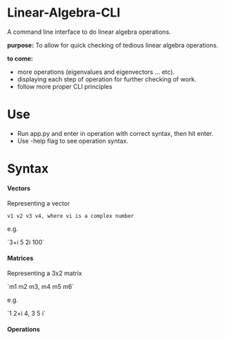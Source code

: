 # Linear-Algebra-CLI
A command line interface to do linear algebra operations.


<b>purpose:</b>
To allow for quick checking of tedious linear algebra operations.

<b>to come:</b>
<ul>
  <li>more operations (eigenvalues and eigenvectors ... etc).</li>
  <li>displaying each step of operation for further checking of work.</li>
  <li>follow more proper CLI principles</li>
</ul>

# Use 
- Run app.py and enter in operation with correct syntax, then hit enter.
- Use -help flag to see operation syntax.

# Syntax
<h4>Vectors</h4>
<p>Representing a vector</p>
<code>v1 v2 v3 v4, where vi is a complex number</code>
<p>e.g.</p>
`3+i 5 2i 100`

<h4>Matrices</h4>
<p>Representing a 3x2 matrix</p>
`m1 m2 m3, m4 m5 m6`
<p>e.g.</p>
`1 2+i 4, 3 5 i`

<h4>Operations</h4>

